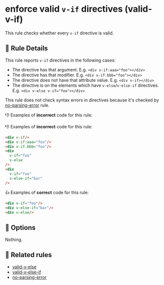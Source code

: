 # enforce valid `v-if` directives (valid-v-if)

This rule checks whether every `v-if` directive is valid.

## :book: Rule Details

This rule reports `v-if` directives in the following cases:

- The directive has that argument. E.g. `<div v-if:aaa="foo"></div>`
- The directive has that modifier. E.g. `<div v-if.bbb="foo"></div>`
- The directive does not have that attribute value. E.g. `<div v-if></div>`
- The directive is on the elements which have `v-else`/`v-else-if` directives. E.g. `<div v-else v-if="foo"></div>`

This rule does not check syntax errors in directives because it's checked by [no-parsing-error] rule.

:-1: Examples of **incorrect** code for this rule:

:-1: Examples of **incorrect** code for this rule:

```html
<div v-if/>
<div v-if:aaa="foo"/>
<div v-if.bbb="foo"/>
<div
  v-if="foo"
  v-else
/>
<div
  v-if="foo"
  v-else-if="bar"
/>
```

:+1: Examples of **correct** code for this rule:

```html
<div v-if="foo"/>
<div v-else-if="bar"/>
<div v-else/>
```

## :wrench: Options

Nothing.

## :couple: Related rules

- [valid-v-else]
- [valid-v-else-if]
- [no-parsing-error]


[valid-v-else]:    valid-v-else.md
[valid-v-else-if]: valid-v-else-if.md
[no-parsing-error]:      no-parsing-error.md
